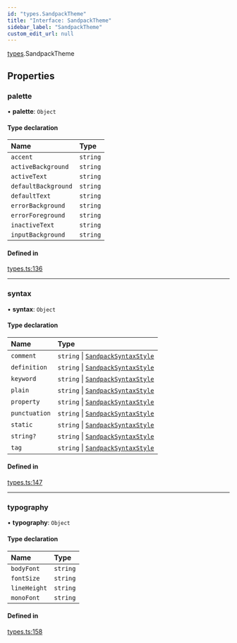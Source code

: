 ```yaml
---
id: "types.SandpackTheme"
title: "Interface: SandpackTheme"
sidebar_label: "SandpackTheme"
custom_edit_url: null
---
```


[types](../modules/types).SandpackTheme

## Properties

### palette

• **palette**: `Object`

#### Type declaration

| Name | Type |
| :------ | :------ |
| `accent` | `string` |
| `activeBackground` | `string` |
| `activeText` | `string` |
| `defaultBackground` | `string` |
| `defaultText` | `string` |
| `errorBackground` | `string` |
| `errorForeground` | `string` |
| `inactiveText` | `string` |
| `inputBackground` | `string` |

#### Defined in

[types.ts:136](https://github.com/codesandbox/sandpack/blob/097389f/sandpack-react/src/types.ts#L136)

___

### syntax

• **syntax**: `Object`

#### Type declaration

| Name | Type |
| :------ | :------ |
| `comment` | `string` \| [`SandpackSyntaxStyle`](types.SandpackSyntaxStyle) |
| `definition` | `string` \| [`SandpackSyntaxStyle`](types.SandpackSyntaxStyle) |
| `keyword` | `string` \| [`SandpackSyntaxStyle`](types.SandpackSyntaxStyle) |
| `plain` | `string` \| [`SandpackSyntaxStyle`](types.SandpackSyntaxStyle) |
| `property` | `string` \| [`SandpackSyntaxStyle`](types.SandpackSyntaxStyle) |
| `punctuation` | `string` \| [`SandpackSyntaxStyle`](types.SandpackSyntaxStyle) |
| `static` | `string` \| [`SandpackSyntaxStyle`](types.SandpackSyntaxStyle) |
| `string?` | `string` \| [`SandpackSyntaxStyle`](types.SandpackSyntaxStyle) |
| `tag` | `string` \| [`SandpackSyntaxStyle`](types.SandpackSyntaxStyle) |

#### Defined in

[types.ts:147](https://github.com/codesandbox/sandpack/blob/097389f/sandpack-react/src/types.ts#L147)

___

### typography

• **typography**: `Object`

#### Type declaration

| Name | Type |
| :------ | :------ |
| `bodyFont` | `string` |
| `fontSize` | `string` |
| `lineHeight` | `string` |
| `monoFont` | `string` |

#### Defined in

[types.ts:158](https://github.com/codesandbox/sandpack/blob/097389f/sandpack-react/src/types.ts#L158)
